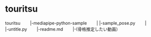 # touritsu

touritsu　　
|-mediapipe-python-sample　　
|     |-sample_pose.py　　
|　　
|-untitle.py　　
|-readme.md　　
|-(骨格推定したい動画）　　
